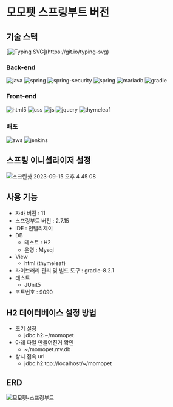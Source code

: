 # 모모펫 스프링부트 버전

## 기술 스택
[![Typing SVG](https://readme-typing-svg.demolab.com/?lines=펫+시터+매칭+플랫폼;)](https://git.io/typing-svg)
### Back-end
![java](https://img.shields.io/badge/Java-ED8B00?style=for-the-badge&logo=openjdk&logoColor=white)
![spring](https://img.shields.io/badge/Spring_Boot-6DB33F?style=for-the-badge&logo=spring&logoColor=white)
![spring-security](https://img.shields.io/badge/Spring_Security-6DB33F?style=for-the-badge&logo=Spring-Security&logoColor=white)
![spring](https://img.shields.io/badge/Spring_Data_JPA-6DB33F?style=for-the-badge&logo=spring&logoColor=white)
![mariadb](https://img.shields.io/badge/MariaDB-003545?style=for-the-badge&logo=mariadb&logoColor=white)
![gradle](https://img.shields.io/badge/Gradle-02303A.svg?style=for-the-badge&logo=Gradle&logoColor=white)
### Front-end
![html5](https://img.shields.io/badge/HTML5-E34F26?style=for-the-badge&logo=html5&logoColor=white)
![css](https://img.shields.io/badge/CSS-239120?&style=for-the-badge&logo=css3&logoColor=white)
![js](https://img.shields.io/badge/JavaScript-F7DF1E?style=for-the-badge&logo=JavaScript&logoColor=white)
![jquery](https://img.shields.io/badge/jQuery-0769AD?style=for-the-badge&logo=jquery&logoColor=white)
![thymeleaf](https://img.shields.io/badge/thymeleaf-239120?&style=for-the-badge&logo=thymeleaf&logoColor=#005F0F)
### 배포
![aws](https://img.shields.io/badge/Amazon_AWS-FF9900?style=for-the-badge&logo=amazonaws&logoColor=white)
![jenkins](https://img.shields.io/badge/Jenkins-D24939?style=for-the-badge&logo=Jenkins&logoColor=white)

## 스프링 이니셜라이저 설정
![스크린샷 2023-09-15 오후 4 45 08](https://github.com/yelo-o/momopet-springboot/assets/64743180/8872c4ca-0641-42f2-85b8-12e9e4e08481)

## 사용 기능
- 자바 버전 : 11
- 스프링부트 버전 : 2.7.15
- IDE : 인텔리제이
- DB
  - 테스트 : H2
  - 운영 : Mysql
- View
  - html (thymeleaf)
- 라이브러리 관리 및 빌드 도구 : gradle-8.2.1
- 테스트
  - JUnit5
- 포트번호 : 9090

## H2 데이터베이스 설정 방법
- 초기 설정
  - jdbc:h2:~/momopet
- 아래 파일 만들어진거 확인
  - ~/momopet.mv.db
- 상시 접속 url
  - jdbc:h2:tcp://localhost/~/momopet

## ERD
![모모펫-스프링부트](https://github.com/yelo-o/momopet-springboot/assets/64743180/837641cb-6182-4a08-970f-9ab2c0c19287)

